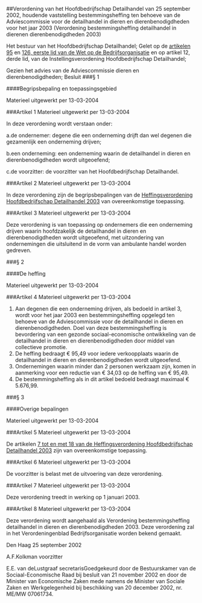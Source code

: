 <meta http-equiv='Content-Type' content='text/html; charset=utf-8' />

##Verordening van het Hoofdbedrijfschap Detailhandel van 25 september 2002, houdende vaststelling bestemmingsheffing ten behoeve van de Adviescommissie voor de detailhandel in dieren en dierenbenodigdheden voor het jaar 2003 (Verordening bestemmingsheffing detailhandel in dierenen dierenbenodigdheden 2003)

Het bestuur van het Hoofdbedrijfschap Detailhandel;
Gelet op de [artikelen 95](../../../../../../../../../wet/wet/op/de/bedrijfsorganisatie/BWBR0002058/README.md) en [126, eerste lid van de Wet op de Bedrijfsorganisatie](../../../../../../../../../wet/wet/op/de/bedrijfsorganisatie/BWBR0002058/README.md) en op artikel 12, derde lid, van de Instellingsverordening Hoofdbedrijfschap Detailhandel;

Gezien het advies van de Adviescommissie dieren en dierenbenodigdheden;
Besluit
###§ 1 

####Begripsbepaling en toepassingsgebied

Materieel uitgewerkt per 13-03-2004 

###Artikel 1 
Materieel uitgewerkt per 13-03-2004 

In deze verordening wordt verstaan onder:

a.de ondernemer: degene die een onderneming drijft dan wel degenen die gezamenlijk een onderneming drijven;

b.een onderneming: een onderneming waarin de detailhandel in dieren en dierenbenodigdheden wordt uitgeoefend;

c.de voorzitter: de voorzitter van het Hoofdbedrijfschap Detailhandel.

###Artikel 2 
Materieel uitgewerkt per 13-03-2004 

In deze verordening zijn de begripsbepalingen van de [Heffingsverordening Hoofdbedrijfschap Detailhandel 2003](../../../../../../../../../pbo/heffingsverordening/hoofdbedrijfschap/detailhandel/2003/BWBR0014048/README.md) van overeenkomstige toepassing.

###Artikel 3 
Materieel uitgewerkt per 13-03-2004 

Deze verordening is van toepassing op ondernemers die een onderneming drijven waarin hoofdzakelijk de detailhandel in dieren en dierenbenodigdheden wordt uitgeoefend, met uitzondering van ondernemingen die uitsluitend in de vorm van ambulante handel worden gedreven.

###§ 2 

####De heffing

Materieel uitgewerkt per 13-03-2004 

###Artikel 4 
Materieel uitgewerkt per 13-03-2004 

1. Aan degenen die een onderneming drijven, als bedoeld in artikel 3, wordt voor het jaar 2003 een bestemmingsheffing opgelegd ten behoeve van de Adviescommissie voor de detailhandel in dieren en dierenbenodigdheden. Doel van deze bestemmingsheffing is bevordering van een gezonde sociaal-economische ontwikkeling van de detailhandel in dieren en dierenbenodigdheden door middel van collectieve promotie.
2. De heffing bedraagt € 95,49 voor iedere verkoopplaats waarin de detailhandel in dieren en dierenbenodigdheden wordt uitgeoefend.
3. Ondernemingen waarin minder dan 2 personen werkzaam zijn, komen in aanmerking voor een reductie van € 34,03 op de heffing van € 95,49.
4. De bestemmingsheffing als in dit artikel bedoeld bedraagt maximaal € 5.676,99.

###§ 3 

####Overige bepalingen

Materieel uitgewerkt per 13-03-2004 

###Artikel 5 
Materieel uitgewerkt per 13-03-2004 

De artikelen [7 tot en met 18 van de Heffingsverordening Hoofdbedrijfschap Detailhandel 2003](../../../../../../../../../pbo/heffingsverordening/hoofdbedrijfschap/detailhandel/2003/BWBR0014048/README.md) zijn van overeenkomstige toepassing.

###Artikel 6 
Materieel uitgewerkt per 13-03-2004 

De voorzitter is belast met de uitvoering van deze verordening.

###Artikel 7 
Materieel uitgewerkt per 13-03-2004 

Deze verordening treedt in werking op 1 januari 2003.

###Artikel 8 
Materieel uitgewerkt per 13-03-2004 

Deze verordening wordt aangehaald als Verordening bestemmingsheffing detailhandel in dieren en dierenbenodigdheden 2003.
Deze verordening zal in het Verordeningenblad Bedrijfsorganisatie worden bekend gemaakt.

Den Haag
25 september 2002

A.F.Kolkman
voorzitter

E.E. van deLustgraaf
secretarisGoedgekeurd door de Bestuurskamer van de Sociaal-Economische Raad bij besluit van 21 november 2002 en door de Minister van Economische Zaken mede namens de Minister van Sociale Zaken en Werkgelegenheid bij beschikking van 20 december 2002, nr. ME/MW 07061734.
